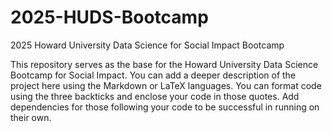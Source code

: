 # 2025-HUDS-Bootcamp
2025 Howard University Data Science for Social Impact Bootcamp

This repository serves as the base for the Howard University Data Science Bootcamp for Social Impact. You can add a deeper description of the project here using the Markdown or LaTeX languages. You can format code using the three backticks and enclose your code in those quotes. Add dependencies for those following your code to be successful in running on their own.
